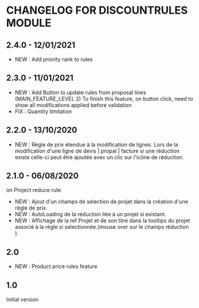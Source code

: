 # CHANGELOG FOR DISCOUNTRULES MODULE

## 2.4.0 - 12/01/2021
- NEW : Add priority rank to rules

## 2.3.0 - 11/01/2021

- NEW : Add Button to update rules from proposal lines (MAIN_FEATURE_LEVEL 2)
  To finish this feature, on button click, need to show all modifications applied before validation
- FIX : Quantity limitation

## 2.2.0 - 13/10/2020

- NEW : Règle de prix étendue à la modification de lignes.
   Lors de la modification d'une ligne de devis | propal | facture si une réduction existe celle-ci peut être ajoutée avec un clic sur l'icône de réduction.

## 2.1.0 - 06/08/2020
on  Project reduce rule:

- NEW : Ajout d'un champs de selection de projet dans la création d'une règle de prix.
- NEW : AutoLoading de la réduction liée à un projet si existant. 
- NEW : Affichage de la ref Projet et de son titre dans la tooltips du projet associé à la règle si selectionnée.(mouse over sur  le champs réduction ).  

## 2.0
- NEW : Product price rules feature


## 1.0
Initial version
